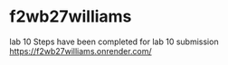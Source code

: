 # f2wb27williams
lab 10 
Steps have been completed for lab 10 submission
https://f2wb27williams.onrender.com/
